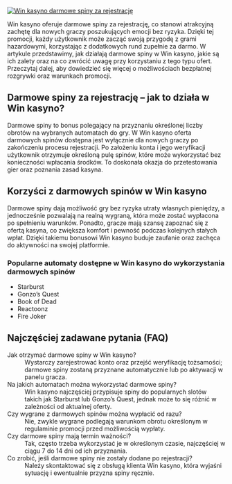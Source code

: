 [![Win kasyno darmowe spiny za rejestrację](https://123-caf.pages.dev/gitsignup.png)](https://vrmoo.ru/Bt82HjjY)

<p>Win kasyno oferuje darmowe spiny za rejestrację, co stanowi atrakcyjną zachętę dla nowych graczy poszukujących emocji bez ryzyka. Dzięki tej promocji, każdy użytkownik może zacząć swoją przygodę z grami hazardowymi, korzystając z dodatkowych rund zupełnie za darmo. W artykule przedstawimy, jak działają darmowe spiny w Win kasyno, jakie są ich zalety oraz na co zwrócić uwagę przy korzystaniu z tego typu ofert. Przeczytaj dalej, aby dowiedzieć się więcej o możliwościach bezpłatnej rozgrywki oraz warunkach promocji.</p>  <h2>Darmowe spiny za rejestrację – jak to działa w Win kasyno?</h2> <p>Darmowe spiny to bonus polegający na przyznaniu określonej liczby obrotów na wybranych automatach do gry. W Win kasyno oferta darmowych spinów dostępna jest wyłącznie dla nowych graczy po zakończeniu procesu rejestracji. Po założeniu konta i jego weryfikacji użytkownik otrzymuje określoną pulę spinów, które może wykorzystać bez konieczności wpłacania środków. To doskonała okazja do przetestowania gier oraz poznania zasad kasyna.</p>  <h2>Korzyści z darmowych spinów w Win kasyno</h2> <p>Darmowe spiny dają możliwość gry bez ryzyka utraty własnych pieniędzy, a jednocześnie pozwalają na realną wygraną, która może zostać wypłacona po spełnieniu warunków. Ponadto, gracze mają szansę zapoznać się z ofertą kasyna, co zwiększa komfort i pewność podczas kolejnych stałych wpłat. Dzięki takiemu bonusowi Win kasyno buduje zaufanie oraz zachęca do aktywności na swojej platformie.</p>  <h3>Popularne automaty dostępne w Win kasyno do wykorzystania darmowych spinów</h3> <ul>   <li>Starburst</li>   <li>Gonzo’s Quest</li>   <li>Book of Dead</li>   <li>Reactoonz</li>   <li>Fire Joker</li> </ul>  <h2>Najczęściej zadawane pytania (FAQ)</h2> <dl>   <dt>Jak otrzymać darmowe spiny w Win kasyno?</dt>   <dd>Wystarczy zarejestrować konto oraz przejść weryfikację tożsamości; darmowe spiny zostaną przyznane automatycznie lub po aktywacji w panelu gracza.</dd>    <dt>Na jakich automatach można wykorzystać darmowe spiny?</dt>   <dd>Win kasyno najczęściej przypisuje spiny do popularnych slotów takich jak Starburst lub Gonzo’s Quest, jednak może to się różnić w zależności od aktualnej oferty.</dd>    <dt>Czy wygrane z darmowych spinów można wypłacić od razu?</dt>   <dd>Nie, zwykle wygrane podlegają warunkom obrotu określonym w regulaminie promocji przed możliwością wypłaty.</dd>    <dt>Czy darmowe spiny mają termin ważności?</dt>   <dd>Tak, często trzeba wykorzystać je w określonym czasie, najczęściej w ciągu 7 do 14 dni od ich przyznania.</dd>    <dt>Co zrobić, jeśli darmowe spiny nie zostały dodane po rejestracji?</dt>   <dd>Należy skontaktować się z obsługą klienta Win kasyno, która wyjaśni sytuację i ewentualnie przyzna spiny ręcznie.</dd> </dl>